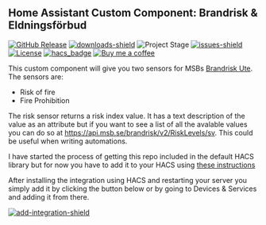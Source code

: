 ## Home Assistant Custom Component: Brandrisk & Eldningsförbud

[![GitHub Release][releases-shield]][releases]
[![downloads-shield]][release-link]
![Project Stage][project-stage-shield]
[![issues-shield]](issues)
[![License][license-shield]](LICENSE.md)
[![hacs_badge][hacs-shield]][hacs]
[![Buy me a coffee][buymeacoffee-shield]][buymeacoffee]

This custom component will give you two sensors for MSBs [Brandrisk Ute](https://www.msb.se/sv/om-msb/informationskanaler/appar/brandrisk-ute/).
The sensors are:
* Risk of fire
* Fire Prohibition

The risk sensor returns a risk index value. It has a text description of the value as an attribute but if you want to see a list of all the avalable values you can do so at https://api.msb.se/brandrisk/v2/RiskLevels/sv. This could be useful when writing automations.

I have started the process of getting this repo included in the default HACS library but for now you have to add it to your HACS using [these instructions](https://hacs.xyz/docs/faq/custom_repositories/)

After installing the integration using HACS and restarting your server you simply add it by clicking the button below or by going to Devices & Services and adding it from there.

[![add-integration-shield]][add-integration]


[downloads-shield]: https://img.shields.io/github/downloads/popeen/Home-Assistant-Custom-Component-Brandrisk-Ute/total
[release-link]: https://github.com/popeen/Home-Assistant-Custom-Component-Brandrisk-Ute/releases
[releases-shield]: https://img.shields.io/github/release/popeen/Home-Assistant-Custom-Component-Brandrisk-Ute.svg
[releases]: https://github.com/popeen/Home-Assistant-Custom-Component-Brandrisk-Eldningsforbud/releases
[project-stage-shield]: https://img.shields.io/badge/project%20stage-ready%20for%20use-green.svg
[issues-shield]: https://img.shields.io/github/issues-raw/popeen/Home-Assistant-Custom-Component-Brandrisk-Eldningsforbud.svg
[license-shield]: https://img.shields.io/github/license/popeen/Home-Assistant-Custom-Component-Brandrisk-Eldningsforbud.svg
[hacs-shield]: https://img.shields.io/badge/HACS-Custom-41BDF5.svg
[hacs]: https://github.com/custom-components/hacs
[buymeacoffee-shield]: https://img.shields.io/badge/donation-Buy%20me%20a%20coffee-orange
[buymeacoffee]: https://www.buymeacoffee.com/popeen
[add-integration-shield]: https://my.home-assistant.io/badges/config_flow_start.svg
[add-integration]: https://my.home-assistant.io/redirect/config_flow_start/?domain=brandriskute
